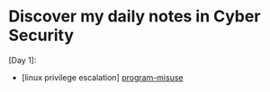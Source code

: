 # Discover my daily notes in Cyber Security

[Day 1]:
- [linux privilege escalation] [program-misuse](https://github.com/slaee/retsec-daily-notes/blob/main/privilege-escalations/linux/program-misuse.md)
